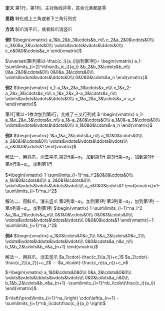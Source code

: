 **定义**
第1行，第1列，主对角线非零，其余元素都是零

**思路**
转化成上三角或者下三角行列式

**方法**
斜爪消平爪，或者斜爪消竖爪

**例1**
$\begin{vmatrix}
a_1&b_2&b_3&\cdots&b_n\\\ 
c_2&a_2&0&\cdots&0\\\ 
c_3&0&a_3&\cdots&0\\\ 
\vdots&\vdots&\vdots&\ddots&0\\\ 
c_n&0&0&\cdots&a_n
\end{vmatrix}$

$\overset{第i列乘以-\frac{c_i}{a_i}加到第1列}=
\begin{vmatrix}
a_1-\sum\limits_{i=2}^n\frac{b_ic_i}{a_i}
&b_2&b_3&\cdots&b_n\\\ 
0&a_2&0&\cdots&0\\\ 
0&0&a_3&\cdots&0\\\ 
\vdots&\vdots&\vdots&\ddots&0\\\ 
0&0&0&\cdots&a_n
\end{vmatrix}$

**例2**
$\begin{vmatrix}
x_1-a_1&x_2&x_3&\cdots&x_n\\\ 
x_1&x_2-a_2&x_3&\cdots&x_n\\\ 
x_1&x_2&x_3-a_3&\cdots&x_n\\\ 
\vdots&\vdots&\vdots&\ddots&0\\\ 
x_1&x_2&x_3&\cdots&x_n-a_n
\end{vmatrix}$

第1行乘以$-1$依次加到第$i$行，变成了三叉行列式
$=\begin{vmatrix}
x_1-a_1&x_2&x_3&\cdots&x_n\\\ 
a_1&-a_2&0&\cdots&0\\\ 
a_1&0&-a_3&\cdots&0\\\ 
\vdots&\vdots&\vdots&\ddots&0\\\ 
a_1&0&0&\cdots&-a_n
\end{vmatrix}$

**例3**
$\begin{vmatrix}
1&a_1&a_2&\cdots&a_n\\\ 
a_1&1&0&\cdots&0\\\ 
a_2&0&1&\cdots&0\\\ 
\vdots&\vdots&\vdots&\ddots&\vdots\\\ 
a_n&0&0&\cdots&1
\end{vmatrix}$

解法一、用斜爪，消去平爪
第2行乘$-a_1$，加到第1行
第3行乘$-a_2$，加到第1行
$\cdots$
第$n$行乘$-a_n$，加到第1行

$=\begin{vmatrix}
1-\sum\limits_{i=1}^na_i^2&0&0&\cdots&0\\\ 
a_1&1&0&\cdots&0\\\ 
a_2&0&1&\cdots&0\\\ 
\vdots&\vdots&\vdots&\ddots&\vdots\\\ 
a_n&0&0&\cdots&1
\end{vmatrix}=1-\sum\limits_{i=1}^na_i^2$

解法二、用斜爪，消去竖爪
第2列乘$-a_1$，加到第1列
第3列乘$-a_2$，加到第1列
$\cdots$
第$n$列乘$-a_n$，加到第1列
$\begin{vmatrix}
1-\sum\limits_{i=1}^na_i^2
&a_1&a_2&\cdots&a_n\\\ 
0&1&0&\cdots&0\\\ 
0&0&1&\cdots&0\\\ 
\vdots&\vdots&\vdots&\ddots&\vdots\\\ 
0&0&0&\cdots&1
\end{vmatrix}=1-\sum\limits_{i=1}^na_i^2$

**例4**
$\begin{vmatrix}
a_1&0&\cdots&0&c_1\\\ 
0&a_2&\cdots&0&c_2\\\ 
\vdots&\vdots&\ddots&\vdots&\vdots\\\ 
0&0&\cdots&a_n&c_n\\\ 
b_1&b_2&\cdots&b_n&a_{n+1}
\end{vmatrix}$

解法一、用斜爪，消去竖爪
$a_1\cdot(-\frac{c_1}{a_1})+c_1$
$a_2\cdot(-\frac{c_2}{a_2})+c_2$
$\cdots$
$a_n\cdot(-\frac{c_n}{a_n})+c_n$

$=\begin{vmatrix}
a_1&0&\cdots&0&0\\\ 
0&a_2&\cdots&0&0\\\ 
\vdots&\vdots&\ddots&\vdots&\vdots\\\ 
0&0&\cdots&a_n&0\\\ 
b_1&b_2&\cdots&b_n&a_{n+1}
-\sum\limits_{i=1}^nb_i\cdot(\frac{c_i}{a_i})
\end{vmatrix}$

$=\left(\prod\limits_{i=1}^na_i\right)
\cdot\left(a_{n+1}
-\sum\limits_{i=1}^nb_i\cdot\frac{c_i}{a_i}
\right)$
